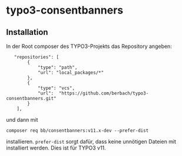 # typo3-consentbanners

## Installation
In der Root composer des TYPO3-Projekts das Repository angeben:
~~~
   "repositories": [
        {
            "type": "path",
            "url": "local_packages/*"
        },
        {
            "type": "vcs",
            "url":  "https://github.com/berbach/typo3-consentbanners.git"
        }
    ],
~~~
und dann mit 
~~~
composer req bb/consentbanners:v11.x-dev --prefer-dist
~~~
installieren. `prefer-dist` sorgt dafür, dass keine unnötigen Dateien mit installiert werden. Dies ist für TYPO3 v11.
